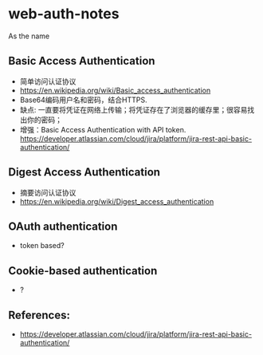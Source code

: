 # web-auth-notes
As the name

## Basic Access Authentication
* 简单访问认证协议
* https://en.wikipedia.org/wiki/Basic_access_authentication
* Base64编码用户名和密码，结合HTTPS.
* 缺点: 一直要将凭证在网络上传输；将凭证存在了浏览器的缓存里；很容易找出你的密码；
* 增强：Basic Access Authentication with API token. https://developer.atlassian.com/cloud/jira/platform/jira-rest-api-basic-authentication/

## Digest Access Authentication
* 摘要访问认证协议
* https://en.wikipedia.org/wiki/Digest_access_authentication

## OAuth authentication
* token based?

## Cookie-based authentication
* ?

## References:
* https://developer.atlassian.com/cloud/jira/platform/jira-rest-api-basic-authentication/
